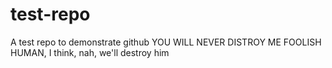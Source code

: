 # test-repo


A test repo to demonstrate github
YOU WILL NEVER DISTROY ME FOOLISH HUMAN, I think, nah, we'll destroy him

